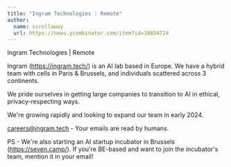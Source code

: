 ```yaml
---
title: "Ingram Technologies : Remote"
author:
  name: scrollaway
  url: https://news.ycombinator.com/item?id=38854724
---
```

Ingram Technologies | Remote

Ingram (<a href="https:&#x2F;&#x2F;ingram.tech&#x2F;" rel="nofollow">https:&#x2F;&#x2F;ingram.tech&#x2F;</a>) is an AI lab based in Europe. We have a hybrid team with cells in Paris &amp; Brussels, and individuals scattered across 3 continents.

We pride ourselves in getting large companies to transition to AI in ethical, privacy-respecting ways.

We&#x27;re growing rapidly and looking to expand our team in early 2024.

careers@ingram.tech - Your emails are read by humans.

PS - We&#x27;re also starting an AI startup incubator in Brussels (<a href="https:&#x2F;&#x2F;seven.camp&#x2F;" rel="nofollow">https:&#x2F;&#x2F;seven.camp&#x2F;</a>). If you&#x27;re BE-based and want to join the incubator&#x27;s team, mention it in your email!
